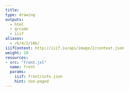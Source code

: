 ```yaml
---
title:
type: drawing
outputs:
  - html
  - qrcode
  - iiif
aliases:
  - /k/4/2/10k/
iiifContext: http://iiif.io/api/image/2/context.json
weight: 10
resources:
- src: "front.jxl"
  name: front
  params:
    iiif: front/info.json
    hint: non-paged
---
```

